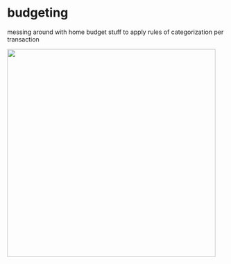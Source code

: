 # budgeting

messing around with home budget stuff to apply rules of categorization per transaction

<p>
  <img src="https://media.giphy.com/media/v9T3IGozcPT9ArLXhT/giphy.gif" width="480" height="480">
</p>